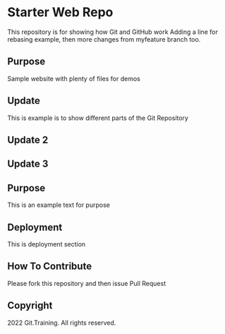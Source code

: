 # Starter Web Repo

This repository is for showing how Git and GitHub work
Adding a line for rebasing example, then more changes from myfeature branch too.

## Purpose

Sample website with plenty of files for demos

## Update

This is example is to show different parts of the Git Repository

## Update 2

## Update 3

## Purpose

This is an example text for purpose

## Deployment

This is deployment section

## How To Contribute

Please fork this repository and then issue Pull Request

## Copyright

2022 Git.Training. All rights reserved.